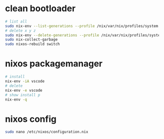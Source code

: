 # clean bootloader

```bash
# list all
sudo nix-env --list-generations --profile /nix/var/nix/profiles/system
# delete x y z
sudo nix-env --delete-generations --profile /nix/var/nix/profiles/system x y z
sudo nix-collect-garbage
sudo nixos-rebuild switch
```

# nixos packagemanager

```bash
# install
nix-env -iA vscode
# delete
nix-env -e vscode
# show install p
nix-env -q
```

# nixos config

```bash
sudo nano /etc/nixos/configuration.nix 
```